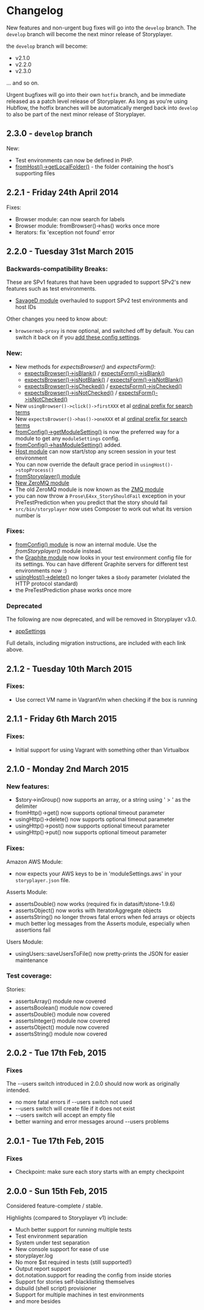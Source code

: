 # Changelog

New features and non-urgent bug fixes will go into the `develop` branch. The `develop` branch will become the next minor release of Storyplayer.

the `develop` branch will become:

* v2.1.0
* v2.2.0
* v2.3.0

... and so on.

Urgent bugfixes will go into their own `hotfix` branch, and be immediate released as a patch level release of Storyplayer. As long as you're using Hubflow, the hotfix branches will be automatically merged back into `develop` to also be part of the next minor release of Storyplayer.

## 2.3.0 - `develop` branch

New:
- Test environments can now be defined in PHP.
- [fromHost()->getLocalFolder()](https://datasift.github.io/storyplayer/modules/host/fromHost.html#getlocalfolder) - the folder containing the host's supporting files

## 2.2.1 - Friday 24th April 2014

Fixes:
- Browser module: can now search for labels
- Browser module: fromBrowser()->has() works once more
- Iterators: fix 'exception not found' error

## 2.2.0 - Tuesday 31st March 2015

### Backwards-compatibility Breaks:

These are SPv1 features that have been upgraded to support SPv2's new features such as test environments.

* [SavageD module](https://datasift.github.io/storyplayer/v2/modules/savaged/index.html) overhauled to support SPv2 test environments and host IDs

Other changes you need to know about:

* `browsermob-proxy` is now optional, and switched off by default. You can switch it back on if you [add these config settings](https://datasift.github.io/storyplayer/using/configuration/browsermob-proxy.html).

### New:

* New methods for _expectsBrowser()_ and _expectsForm()_:
  * [expectsBrowser()->isBlank()](https://datasift.github.io/storyplayer/v2/modules/browser/expectsBrowser.html#isblank) / [expectsForm()->isBlank()](https://datasift.github.io/storyplayer/v2/modules/form/expectsForm.html#isblank)
  * [expectsBrowser()->isNotBlank()](https://datasift.github.io/storyplayer/v2/modules/browser/expectsBrowser.html#isnotblank) / [expectsForm()->isNotBlank()](https://datasift.github.io/storyplayer/v2/modules/form/expectsForm.html#isnotblank)
  * [expectsBrowser()->isChecked()](https://datasift.github.io/storyplayer/v2/modules/browser/expectsBrowser.html#ischecked) / [expectsForm()->isChecked()](https://datasift.github.io/storyplayer/v2/modules/form/expectsForm.html#ischecked)
  * [expectsBrowser()->isNotChecked()](https://datasift.github.io/storyplayer/v2/modules/browser/expectsBrowser.html#isnotchecked) / [expectsForm()->isNotChecked()](https://datasift.github.io/storyplayer/v2/modules/form/expectsForm.html#isnotchecked)
* New `usingBrowser()->click()->firstXXX` et al [ordinal prefix for search terms](https://datasift.github.io/storyplayer/v2/modules/browser/ordinal-prefixes.html)
* New `expectsBrowser()->has()->oneXXX` et al [ordinal prefix for search terms](https://datasift.github.io/storyplayer/v2/modules/browser/ordinal-prefixes.html)
* [fromConfig()->getModuleSetting()](https://datasift.github.io/storyplayer/v2/modules/config/fromConfig.html#getmodulesetting) is now the preferred way for a module to get any `moduleSettings` config.
* [fromConfig()->hasModuleSetting()](https://datasift.github.io/storyplayer/v2/modules/config/fromConfig.html#hasmodulesetting) added.
* [Host module](https://datasift.github.io/storyplayer/v2/modules/host/index.html) can now start/stop any screen session in your test environment
* You can now override the default grace period in `usingHost()->stopProcess()`
* [fromStoryplayer() module](https://datasift.github.io/storyplayer/v2/modules/storyplayer/index.html)
* [New ZeroMQ module](https://datasift.github.io/storyplayer/v2/modules/zeromq/index.html)
* The old ZeroMQ module is now known as the [ZMQ module](https://datasift.github.io/storyplayer/v2/modules/zmq/index.html)
* you can now throw a `Prose\E4xx_StoryShouldFail` exception in your PreTestPrediction when you predict that the story should fail
* `src/bin/storyplayer` now uses Composer to work out what its version number is

### Fixes:

* [fromConfig() module](https://datasift.github.io/storyplayer/v2/modules/config/index.html) is now an internal module. Use the _fromStoryplayer()_ module instead.
* the [Graphite module](https://datasift.github.io/storyplayer/v2/modules/graphite/index.html) now looks in your test environment config file for its settings. You can have different Graphite servers for different test environments now :)
* [usingHost()->delete()](https://datasift/github.io/storyplayer/v2/modules/http/usingHttp.html#delete) no longer takes a `$body` parameter (violated the HTTP protocol standard)
* the PreTestPrediction phase works once more

### Deprecated

The following are now deprecated, and will be removed in Storyplayer v3.0.

* [appSettings](https://datasift.github.io/storyplayer/v2/using/deprecated/appSettings.html)

Full details, including migration instructions, are included with each link above.

## 2.1.2 - Tuesday 10th March 2015

### Fixes:

* Use correct VM name in VagrantVm when checking if the box is running

## 2.1.1 - Friday 6th March 2015

### Fixes:

* Initial support for using Vagrant with something other than Virtualbox

## 2.1.0 - Monday 2nd March 2015

### New features:

* $story->inGroup() now supports an array, or a string using ' > ' as the delimiter
* fromHttp()->get() now supports optional timeout parameter
* usingHttp()->delete() now supports optional timeout parameter
* usingHttp()->post() now supports optional timeout parameter
* usingHttp()->put() now supports optional timeout parameter

### Fixes:

Amazon AWS Module:

* now expects your AWS keys to be in 'moduleSettings.aws' in your `storyplayer.json` file.

Asserts Module:

* assertsDouble() now works (required fix in datasift/stone-1.9.6)
* assertsObject() now works with IteratorAggregate objects
* assertsString() no longer throws fatal errors when fed arrays or objects
* much better log messages from the Asserts module, especially when assertions fail

Users Module:

* usingUsers::saveUsersToFile() now pretty-prints the JSON for easier maintenance

### Test coverage:

Stories:

* assertsArray() module now covered
* assertsBoolean() module now covered
* assertsDouble() module now covered
* assertsInteger() module now covered
* assertsObject() module now covered
* assertsString() module now covered

## 2.0.2 - Tue 17th Feb, 2015

### Fixes

The --users switch introduced in 2.0.0 should now work as originally intended.

* no more fatal errors if --users switch not used
* --users switch will create file if it does not exist
* --users switch will accept an empty file
* better warning and error messages around --users problems

## 2.0.1 - Tue 17th Feb, 2015

### Fixes

* Checkpoint: make sure each story starts with an empty checkpoint

## 2.0.0 - Sun 15th Feb, 2015

Considered feature-complete / stable.

Highlights (compared to Storyplayer v1) include:

* Much better support for running multiple tests
* Test environment separation
* System under test separation
* New console support for ease of use
* storyplayer.log
* No more $st required in tests (still supported!)
* Output report support
* dot.notation.support for reading the config from inside stories
* Support for stories self-blacklisting themselves
* dsbuild (shell script) provisioner
* Support for multiple machines in test environments
* and more besides

